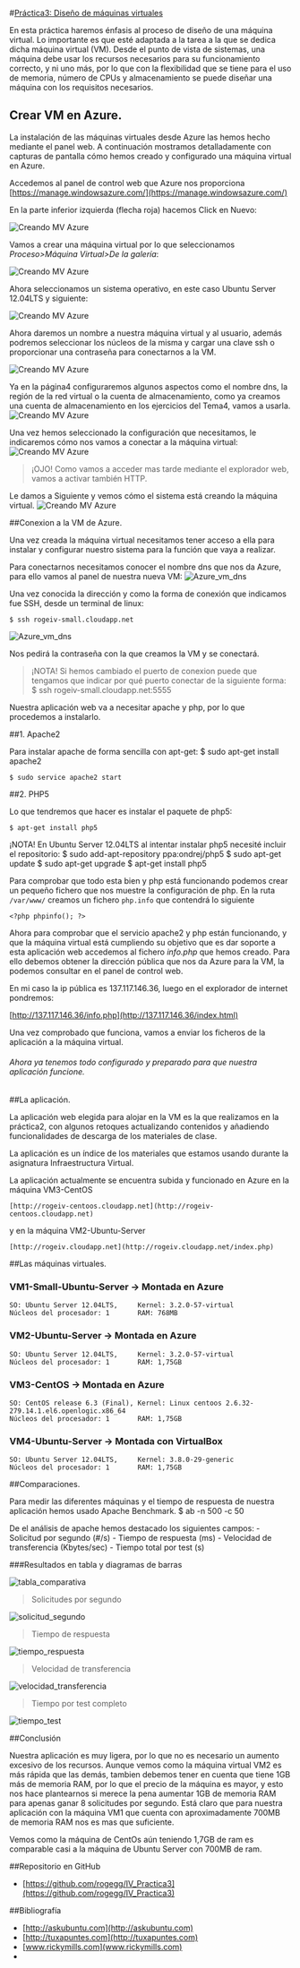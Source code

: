 #<u>Práctica3: Diseño de máquinas virtuales</u>

En esta práctica haremos énfasis al proceso de  diseño de una máquina virtual. Lo importante es que esté adaptada a la tarea a la que se dedica dicha máquina virtual (VM). Desde el punto de vista de sistemas, una máquina debe usar los recursos necesarios para su funcionamiento correcto, y ni uno más, por lo que con la flexibilidad que se tiene para el uso de memoria, número de CPUs y almacenamiento se puede diseñar una máquina con los requisitos necesarios.


## Crear VM en Azure.

La instalación de las máquinas virtuales desde Azure las hemos hecho mediante el panel web. A continuación mostramos detalladamente con capturas de pantalla cómo hemos creado y configurado una máquina virtual en Azure.

Accedemos al panel de control web que Azure nos proporciona
	[https://manage.windowsazure.com/](https://manage.windowsazure.com/)

En la parte inferior izquierda (flecha roja) hacemos Click en Nuevo:

![Creando MV Azure](https://raw2.github.com/rogegg/IV_Practica3/master/imagenes/azure1.png)

Vamos a crear una máquina virtual por lo que seleccionamos *Proceso>Máquina Virtual>De la galería*:

![Creando MV Azure](https://raw.github.com/rogegg/IV_Practica3/master/imagenes/azure2.png)

Ahora seleccionamos un sistema operativo, en este caso Ubuntu Server 12.04LTS y siguiente:

![Creando MV Azure](https://raw.github.com/rogegg/IV_Practica3/master/imagenes/azure3.png)

Ahora daremos un nombre a nuestra máquina virtual y al usuario, además podremos seleccionar los núcleos de la misma y cargar una clave ssh o proporcionar una contraseña para conectarnos a la VM.

![Creando MV Azure](https://raw.github.com/rogegg/IV_Practica3/master/imagenes/azure4.png)



Ya en la página4 configuraremos algunos aspectos como el nombre dns, la región de la red virtual o la cuenta de almacenamiento, como ya creamos una cuenta de almacenamiento en los ejercicios del Tema4, vamos a usarla.
![Creando MV Azure](https://raw.github.com/rogegg/IV_Practica3/master/imagenes/azure5.png)

Una vez hemos seleccionado la configuración que necesitamos, le indicaremos cómo nos vamos a conectar a la máquina virtual:
![Creando MV Azure](https://raw.github.com/rogegg/IV_Practica3/master/imagenes/azure5b.png)

> ¡OJO! Como vamos a acceder mas tarde mediante el explorador web, vamos a activar también HTTP.

Le damos a Siguiente y vemos cómo el sistema está creando la máquina virtual.
![Creando MV Azure](https://raw.github.com/rogegg/IV_Practica3/master/imagenes/azure6.png)



##Conexion a la VM de Azure.

Una vez creada la máquina virtual necesitamos tener acceso a ella para instalar y configurar nuestro sistema para la función que vaya a realizar.

Para conectarnos necesitamos conocer el nombre dns que nos da Azure, para ello vamos al panel de nuestra nueva VM:
![Azure_vm_dns](https://raw.github.com/rogegg/IV_Practica3/master/imagenes/azure_dns.png)

Una vez conocida la dirección y como la forma de conexión que indicamos fue SSH, desde un terminal de linux:

	$ ssh rogeiv-small.cloudapp.net

![Azure_vm_dns](https://raw.github.com/rogegg/IV_Practica3/master/imagenes/azure_conex.png)

Nos pedirá la contraseña con la que creamos la VM y se conectará.

>¡NOTA! Si hemos cambiado el puerto de conexion puede que tengamos que indicar por qué puerto conectar de la siguiente forma:
	$ ssh rogeiv-small.cloudapp.net:5555




Nuestra aplicación web va a necesitar apache y php, por lo que procedemos a instalarlo.

##1. Apache2 

Para instalar apache de forma sencilla con apt-get:
	$ sudo apt-get install apache2

	$ sudo service apache2 start 


##2. PHP5

Lo que tendremos que hacer es instalar el paquete de php5:

	$ apt-get install php5


¡NOTA! En Ubuntu Server 12.04LTS al intentar instalar php5 necesité incluir el repositorio:
	$ sudo add-apt-repository ppa:ondrej/php5
	$ sudo apt-get update
	$ sudo apt-get upgrade
	$ apt-get install php5


Para comprobar que todo esta bien y php está funcionando podemos crear un pequeño fichero que nos muestre la configuración de php. En la ruta `/var/www/` creamos un fichero `php.info` que contendrá lo siguiente
	
	<?php phpinfo(); ?>

Ahora para comprobar que el servicio apache2 y php están funcionando, y que la máquina virtual está cumpliendo su objetivo que es dar soporte a esta aplicación web accedemos al fichero *info.php* que hemos creado. Para ello debemos obtener la dirección pública que nos da Azure para la VM, la podemos consultar en el panel de control web.

En mi caso la ip pública es 137.117.146.36, luego en el explorador de internet pondremos:

[http://137.117.146.36/info.php](http://137.117.146.36/index.html)

Una vez comprobado que funciona, vamos a enviar los ficheros de la aplicación a la máquina virtual.

###### Ahora ya tenemos todo configurado y preparado para que nuestra aplicación funcione.


##La aplicación.

La aplicación web elegida para alojar en la VM es la que realizamos en la práctica2, con algunos retoques actualizando contenidos y añadiendo funcionalidades de descarga de los materiales de clase.

La aplicación es un índice de los materiales que estamos usando durante la asignatura Infraestructura Virtual.


La aplicación actualmente se encuentra subida y funcionado en Azure en la máquina VM3-CentOS

	[http://rogeiv-centoos.cloudapp.net](http://rogeiv-centoos.cloudapp.net)

y en la máquina VM2-Ubuntu-Server

	[http://rogeiv.cloudapp.net](http://rogeiv.cloudapp.net/index.php)

##Las máquinas virtuales.

### VM1-Small-Ubuntu-Server -> Montada en Azure
	SO: Ubuntu Server 12.04LTS,		Kernel: 3.2.0-57-virtual
	Núcleos del procesador: 1		RAM: 768MB

### VM2-Ubuntu-Server -> Montada en Azure
	SO: Ubuntu Server 12.04LTS,		Kernel: 3.2.0-57-virtual
	Núcleos del procesador: 1		RAM: 1,75GB

### VM3-CentOS -> Montada en Azure
	SO: CentOS release 6.3 (Final),	Kernel: Linux centoos 2.6.32-279.14.1.el6.openlogic.x86_64
	Núcleos del procesador: 1		RAM: 1,75GB

### VM4-Ubuntu-Server -> Montada con VirtualBox 
	SO: Ubuntu Server 12.04LTS,		Kernel: 3.8.0-29-generic
	Núcleos del procesador: 1		RAM: 1,75GB


##Comparaciones.

Para medir las diferentes máquinas y el tiempo de respuesta de nuestra aplicación hemos usado Apache Benchmark.
	$ ab -n 500 -c 50 <direccion>


De el análisis de apache hemos destacado los siguientes campos:
	- Solicitud por segundo (#/s)
	- Tiempo de respuesta (ms)
	- Velocidad de transferencia (Kbytes/sec)
	- Tiempo total por test (s)

###Resultados en tabla y diagramas de barras


![tabla_comparativa](https://raw.github.com/rogegg/IV_Practica3/master/imagenes/tabla_comparativa.jpg)

> Solicitudes por segundo

![solicitud_segundo](https://raw.github.com/rogegg/IV_Practica3/master/imagenes/solicitud_segundo.jpg)

> Tiempo de respuesta

![tiempo_respuesta](https://raw.github.com/rogegg/IV_Practica3/master/imagenes/tiempo_respuesta.jpg)

> Velocidad de transferencia

![velocidad_transferencia](https://raw.github.com/rogegg/IV_Practica3/master/imagenes/velocidad_transferencia.jpg)

> Tiempo por test completo

![tiempo_test](https://raw.github.com/rogegg/IV_Practica3/master/imagenes/tiempo_test.jpg)



##Conclusión

Nuestra aplicación es muy ligera, por lo que no es necesario un aumento excesivo de los recursos. Aunque vemos como la máquina virtual VM2 es más rápida que las demás, tambien debemos tener en cuenta que tiene 1GB más de memoria RAM, por lo que el precio de la máquina es mayor, y esto nos hace plantearnos si merece la pena aumentar 1GB de memoria RAM para apenas ganar 8 solicitudes por segundo. Está claro que para nuestra aplicación con la máquina VM1 que cuenta con aproximadamente 700MB de memoria RAM nos es mas que suficiente.

Vemos como la máquina de CentOs aún teniendo 1,7GB de ram es comparable casi a la máquina de Ubuntu Server con 700MB de ram.




##Repositorio en GitHub
* [https://github.com/rogegg/IV_Practica3](https://github.com/rogegg/IV_Practica3)



##Bibliografía

* [http://askubuntu.com](http://askubuntu.com)
* [http://tuxapuntes.com](http://tuxapuntes.com)
* [www.rickymills.com](www.rickymills.com)
* 


